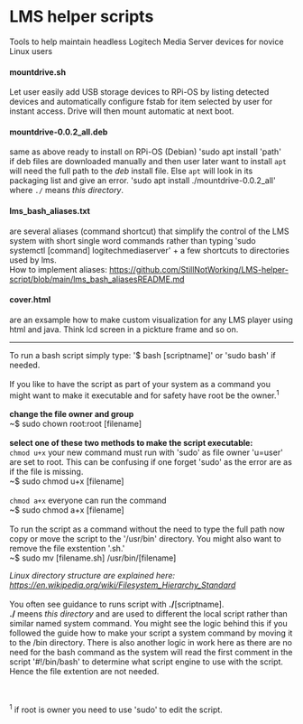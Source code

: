 # LMS helper scripts
Tools to help maintain headless Logitech Media Server devices for novice Linux users 

#### mountdrive.sh
Let user easily add USB storage devices to RPi-OS by listing detected devices and automatically configure fstab for item selected by user for instant access. Drive will then mount automatic at next boot.
#### mountdrive-0.0.2_all.deb
same as above ready to install on RPi-OS (Debian)
'sudo apt install 'path'
<br />
if deb files are downloaded manually and then user later want to install `apt` will need the full path to the <i>deb</i> install file. Else `apt` will look in its packaging list and give an error.
'sudo apt install ./mountdrive-0.0.2_all' where `./` means <i>this directory</i>.
#### lms_bash_aliases.txt
are several aliases (command shortcut) that simplify the control of the LMS system with short single word commands rather than typing 'sudo systemctl [command] logitechmediaserver' + a few shortcuts to directories used by lms.<br />
How to implement aliases: https://github.com/StillNotWorking/LMS-helper-script/blob/main/lms_bash_aliasesREADME.md

#### cover.html
are an exsample how to make custom visualization for any LMS player using html and java. Think lcd screen in a pickture frame and so on.

---------------------------------------------------------------

To run a bash script simply type: '$ bash [scriptname]' or 'sudo bash' if needed.<br />
<br />
If you like to have the script as part of your system as a command you might want to make it executable and for safety have root be the owner.<sup>1</sup><br />
<br />
<b>change the file owner and group</b><br />
~$ sudo chown root:root [filename]<br />
<br />
<b>select one of these two methods to make the script executable:</b><br />
`chmod u+x`  your new command must run with 'sudo' as file owner 'u=user' are set to root. This can be confusing if one forget 'sudo' as the error are as if the file is missing.<br />
~$ sudo chmod u+x [filename]<br />
<br /> 
`chmod a+x`  everyone can run the command<br />
~$ sudo chmod a+x [filename]<br />
<br />
To run the script as a command without the need to type the full path now copy or move the script to the '/usr/bin' directory. You might also want to remove the file exstention '.sh.'<br />
~$ sudo mv [filename.sh] /usr/bin/[filename]<br />

<i>Linux directory structure are explained here: https://en.wikipedia.org/wiki/Filesystem_Hierarchy_Standard</i>
<br />
<br />
You often see guidance to runs script with <b>./</b>[scriptname].<br />
<b>./</b> meens <i>this directory</i> and are used to different the local script rather than similar named system command. You might see the logic behind this if you followed the guide how to make your script a system command by moving it to the /bin directory.
There is also another logic in work here as there are no need for the bash command as the system will read the first comment in the script '#!/bin/bash' to determine what script engine to use with the script. Hence the file extention are not needed.

<br /><br />
<sup>1</sup> if root is owner you need to use 'sudo' to edit the script.<br />